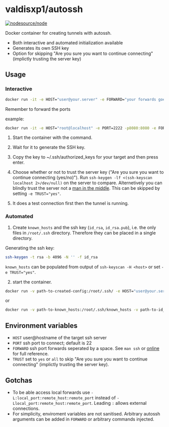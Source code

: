# valdisxp1/autossh

[![nodesource/node](http://dockeri.co/image/valdisxp1/autossh)](https://registry.hub.docker.com/u/valdisxp1/autossh/)

Docker container for creating tunnels with autossh.

* Both interactive and automated initialization available
* Generates its own SSH key
* Option for skipping "Are you sure you want to continue connecting" (implictly trusting the server key)

## Usage

### Interactive

```bash
docker run -it -e HOST="user@your.server" -e FORWARD="your forwards goes here" valdisxp1/autossh 
```
Remember to forward the ports

example:
```bash
docker run -it -e HOST="root@localhost" -e PORT=2222 -p8080:8080 -e FORWARD="-L:8080:localhost:80 -D5050" valdisxp1/autossh
```

1. Start the container with the command.

2. Wait for it to generate the SSH key.

3. Copy the key to ~/.ssh/authorized_keys for your target and then press enter.

4. Choose whether or not to trust the server key ("Are you sure you want to continue connecting (yes/no)"). Run `ssh-keygen -lf <(ssh-keyscan localhost 2>/dev/null)` on the server to compare. Alternetively you can blindly trust the server not a [man in the middle](https://en.wikipedia.org/wiki/Man-in-the-middle_attack). This can be skipped by setting `-e TRUST="yes"`.

5. It does a test connection first then the tunnel is running.

### Automated
1. Create `known_hosts` and the ssh key (`id_rsa`, `id_rsa.pub`), i.e. the only files in `/root/.ssh` directory. Therefore they can be placed in a single directory.

Generating the ssh key:
```bash
ssh-keygen -t rsa -b 4096 -N '' -f id_rsa
```

`known_hosts` can be populated from output of `ssh-keyscan -H <host>` or set `-e TRUST="yes"`.


2. start the container.

```bash
docker run -v path-to-created-config:/root/.ssh/ -e HOST="user@your.server" -e FORWARD="your forwards goes here" valdisxp1/autossh 
```

or

```bash
docker run -v path-to-known_hosts:/root/.ssh/known_hosts -v path-to-id_rsa:/root/.ssh/id_rsa -v path-to-id_rsa.pub:/root/.ssh/id_rsa.pub -e HOST="user@your.server" -e FORWARD="your forwards goes here" valdisxp1/autossh 
```


## Environment variables

* `HOST` user@hostname of the target ssh server
* `PORT` ssh port to connect; default is 22
* `FORWARD` ssh port forwards seperated by a space. See `man ssh` or [online](https://linux.die.net/man/1/ssh) for full reference.
* `TRUST` set to `yes` or `all` to skip "Are you sure you want to continue connecting" (implictly trusting the server key).

## Gotchas
* To be able access local forwards use `-L:local_port:remote_host:remote_port` instead of `-Llocal_port:remote_host:remote_port`. Leading `:` allows external connections.
* For simplicity, enviroment variables are not sanitised. Arbitrary autossh arguments can be added in `FORWARD` or arbitrary commands injected.

